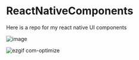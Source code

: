 # ReactNativeComponents

Here is a repo for my react native UI components 

![image](https://user-images.githubusercontent.com/46335633/222257738-c1df0075-1f95-44ca-b567-2d291d22121a.png)


![ezgif com-optimize](https://user-images.githubusercontent.com/46335633/222259287-1ab4c265-aa4a-4919-8834-7d9546473d79.gif)


